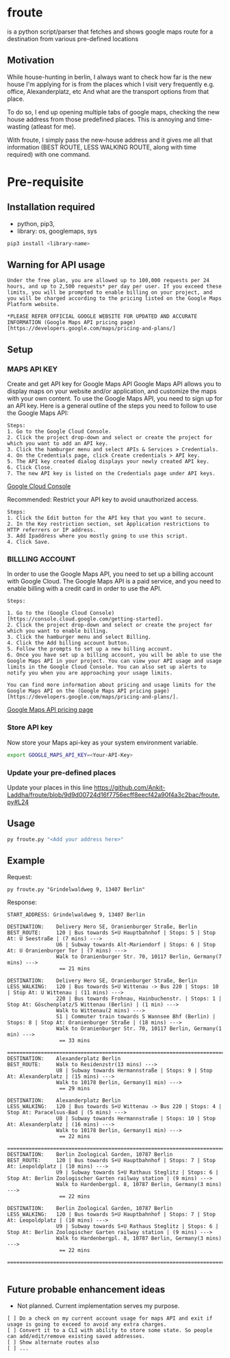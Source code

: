 # froute
is a python script/parser that fetches and shows google maps route for a destination from various pre-defined locations

## Motivation
While house-hunting in berlin, I always want to check how far is the new house I'm applying for is from the places which I visit very frequently e.g. office, Alexanderplatz, etc And what are the transport options from that place.

To do so, I end up opening multiple tabs of google maps, checking the new house address from those predefined places. This is annoying and time-wasting (atleast for me).

With froute, I simply pass the new-house address and it gives me all that information (BEST ROUTE, LESS WALKING ROUTE, along with time required) with one command.

# Pre-requisite

## Installation required
- python, pip3, 
- library: os, googlemaps, sys
```bash
pip3 install <library-name>
```

## Warning for API usage
```text
Under the free plan, you are allowed up to 100,000 requests per 24 hours, and up to 2,500 requests* per day per user. If you exceed these limits, you will be prompted to enable billing on your project, and you will be charged according to the pricing listed on the Google Maps Platform website.

*PLEASE REFER OFFICIAL GOOGLE WEBSITE FOR UPDATED AND ACCURATE INFORMATION (Google Maps API pricing page)[https://developers.google.com/maps/pricing-and-plans/]
```

## Setup

### MAPS API KEY
Create and get API key for Google Maps API
Google Maps API allows you to display maps on your website and/or application, and customize the maps with your own content. To use the Google Maps API, you need to sign up for an API key. Here is a general outline of the steps you need to follow to use the Google Maps API:

```text
Steps:
1. Go to the Google Cloud Console.
2. Click the project drop-down and select or create the project for which you want to add an API key.
3. Click the hamburger menu and select APIs & Services > Credentials.
4. On the Credentials page, click Create credentials > API key.
5. The API key created dialog displays your newly created API key.
6. Click Close.
7. The new API key is listed on the Credentials page under API keys.
```
[Google Cloud Console](https://console.cloud.google.com/getting-started)

Recommended:
Restrict your API key to avoid unauthorized access.
```text
Steps:
1. Click the Edit button for the API key that you want to secure.
2. In the Key restriction section, set Application restrictions to HTTP referrers or IP address.
3. Add Ipaddress where you mostly going to use this script.
4. Click Save.
```

### BILLLING ACCOUNT
In order to use the Google Maps API, you need to set up a billing account with Google Cloud. The Google Maps API is a paid service, and you need to enable billing with a credit card in order to use the API.

```text
Steps:

1. Go to the (Google Cloud Console)[https://console.cloud.google.com/getting-started].
2. Click the project drop-down and select or create the project for which you want to enable billing.
3. Click the hamburger menu and select Billing.
4. Click the Add billing account button.
5. Follow the prompts to set up a new billing account.
6. Once you have set up a billing account, you will be able to use the Google Maps API in your project. You can view your API usage and usage limits in the Google Cloud Console. You can also set up alerts to notify you when you are approaching your usage limits.

You can find more information about pricing and usage limits for the Google Maps API on the (Google Maps API pricing page)[https://developers.google.com/maps/pricing-and-plans/].
```
[Google Maps API pricing page](https://developers.google.com/maps/pricing-and-plans/)

### Store API key
Now store your Maps api-key as your system environment variable. 
```bash
export GOOGLE_MAPS_API_KEY=<Your-API-Key>
```

### Update your pre-defined places
Update your places in this line
https://github.com/Ankit-Laddha/froute/blob/9d9d00724d16f7756ecff8eecf42a90f4a3c2bac/froute.py#L24

## Usage
```python
py froute.py "<Add your address here>"
```

## Example 

Request:
```text
py froute.py "Grindelwaldweg 9, 13407 Berlin"
```
Response:
```text
START_ADDRESS: Grindelwaldweg 9, 13407 Berlin

DESTINATION:    Delivery Hero SE, Oranienburger Straße, Berlin
BEST_ROUTE:     120 | Bus towards S+U Hauptbahnhof | Stops: 5 | Stop At: U Seestraße | (7 mins) --->
                U6 | Subway towards Alt-Mariendorf | Stops: 6 | Stop At: U Oranienburger Tor | (7 mins) --->
                Walk to Oranienburger Str. 70, 10117 Berlin, Germany(7 mins) --->
                 == 21 mins

DESTINATION:    Delivery Hero SE, Oranienburger Straße, Berlin
LESS_WALKING:   120 | Bus towards S+U Wittenau -> Bus 220 | Stops: 10 | Stop At: U Wittenau | (11 mins) --->
                220 | Bus towards Frohnau, Hainbuchenstr. | Stops: 1 | Stop At: Göschenplatz/S Wittenau (Berlin) | (1 min) --->
                Walk to Wittenau(2 mins) --->
                S1 | Commuter train towards S Wannsee Bhf (Berlin) | Stops: 8 | Stop At: Oranienburger Straße | (18 mins) --->
                Walk to Oranienburger Str. 70, 10117 Berlin, Germany(1 min) --->
                 == 33 mins

===================================================================================================
DESTINATION:    Alexanderplatz Berlin
BEST_ROUTE:     Walk to Residenzstr(13 mins) --->
                U8 | Subway towards Hermannstraße | Stops: 9 | Stop At: Alexanderplatz | (15 mins) --->
                Walk to 10178 Berlin, Germany(1 min) --->
                 == 29 mins

DESTINATION:    Alexanderplatz Berlin
LESS_WALKING:   120 | Bus towards S+U Wittenau -> Bus 220 | Stops: 4 | Stop At: Paracelsus-Bad | (5 mins) --->
                U8 | Subway towards Hermannstraße | Stops: 10 | Stop At: Alexanderplatz | (16 mins) --->
                Walk to 10178 Berlin, Germany(1 min) --->
                 == 22 mins

===================================================================================================
DESTINATION:    Berlin Zoological Garden, 10787 Berlin
BEST_ROUTE:     120 | Bus towards S+U Hauptbahnhof | Stops: 7 | Stop At: Leopoldplatz | (10 mins) --->
                U9 | Subway towards S+U Rathaus Steglitz | Stops: 6 | Stop At: Berlin Zoologischer Garten railway station | (9 mins) --->
                Walk to Hardenbergpl. 8, 10787 Berlin, Germany(3 mins) --->
                 == 22 mins

DESTINATION:    Berlin Zoological Garden, 10787 Berlin
LESS_WALKING:   120 | Bus towards S+U Hauptbahnhof | Stops: 7 | Stop At: Leopoldplatz | (10 mins) --->
                U9 | Subway towards S+U Rathaus Steglitz | Stops: 6 | Stop At: Berlin Zoologischer Garten railway station | (9 mins) --->
                Walk to Hardenbergpl. 8, 10787 Berlin, Germany(3 mins) --->
                 == 22 mins

===================================================================================================


```

## Future probable enhancement ideas 
- Not planned. Current implementation serves my purpose.
```text
[ ] Do a check on my current account usage for maps API and exit if usage is going to exceed to avoid any extra charges.
[ ] Convert it to a CLI with ability to store some state. So people can add/edit/remove existing saved addresses.
[ ] Show alternate routes also
[ ] ...
```
